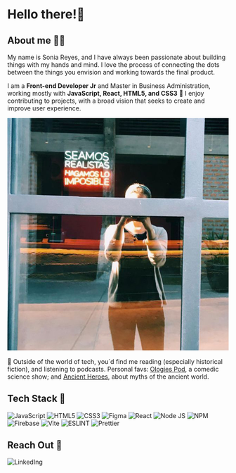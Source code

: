 # Hello there!👋
## About me 👩‍💻
My name is Sonia Reyes, and I have always been passionate about building things with my hands and mind. I love the process of connecting the dots between the things you envision and working towards the final product. 

I am a **Front-end Developer Jr** and Master in Business Administration, working mostly with **JavaScript, React, HTML5, and CSS3** 🤖 
I enjoy contributing to projects, with a broad vision that seeks to create and improve user experience.
<p align="center">
  <img src="./img/make_the_impossible.jpg" />
</p>

📖 Outside of the world of tech, you´d find me reading (especially historical fiction), and listening to podcasts. Personal favs: [Ologies Pod](https://open.spotify.com/show/5nvRkVMH58SelKZYZFZx1S?si=7b1609ed86444872), a comedic science show; and [Ancient Heroes](https://open.spotify.com/show/2nG2kJlK7gbrCJO31KnvrT?si=b043fec1f6554e13), about myths of the ancient world. 

## Tech Stack 🚀
![JavaScript](https://img.shields.io/badge/JavaScript-323330?style=for-the-badge&logo=javascript&logoColor=F7DF1E)
![HTML5](https://img.shields.io/badge/HTML5-E34F26?style=for-the-badge&logo=html5&logoColor=white)
![CSS3](https://img.shields.io/badge/CSS3-1572B6?style=for-the-badge&logo=css3&logoColor=white)
![Figma](https://img.shields.io/badge/Figma-F24E1E?style=for-the-badge&logo=figma&logoColor=white)
![React](https://img.shields.io/badge/React-20232A?style=for-the-badge&logo=react&logoColor=61DAFB)
![Node JS](https://img.shields.io/badge/Node.js-339933?style=for-the-badge&logo=nodedotjs&logoColor=white)
![NPM](https://img.shields.io/badge/npm-CB3837?style=for-the-badge&logo=npm&logoColor=white)
![Firebase](https://img.shields.io/badge/firebase-ffca28?style=for-the-badge&logo=firebase&logoColor=black)
![Vite](https://img.shields.io/badge/Vite-B73BFE?style=for-the-badge&logo=vite&logoColor=FFD62E)
![ESLINT](https://img.shields.io/badge/eslint-3A33D1?style=for-the-badge&logo=eslint&logoColor=white)
![Prettier](https://img.shields.io/badge/prettier-1A2C34?style=for-the-badge&logo=prettier&logoColor=F7BA3E)

## Reach Out 👋
![LinkedIng](https://img.shields.io/badge/LinkedIn-0077B5?style=for-the-badge&logo=linkedin&logoColor=white)
